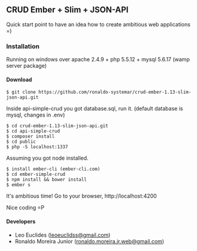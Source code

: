 ## CRUD Ember + Slim + JSON-API

Quick start point to have an idea how to create ambitious web applications =)

### Installation

Running on windows over apache 2.4.9 + php 5.5.12 + mysql 5.6.17 (wamp server package)

#### Download

```
$ git clone https://github.com/ronaldo-systemar/crud-ember-1.13-slim-json-api.git
```

Inside api-simple-crud you got database.sql, run it. (default database is mysql, changes in .env)

```
$ cd crud-ember-1.13-slim-json-api.git
$ cd api-simple-crud
$ composer install
$ cd public
$ php -S localhost:1337
```

Assuming you got node installed.

```
$ install ember-cli (ember-cli.com)
$ cd ember-simple-crud
$ npm install && bower install
$ ember s
```

It's ambitious time! Go to your browser, http://localhost:4200

Nice coding =P

#### Developers
* Leo Euclides (leoeuclidss@gmail.com)
* Ronaldo Moreira Junior (ronaldo.moreira.jr.web@gmail.com)